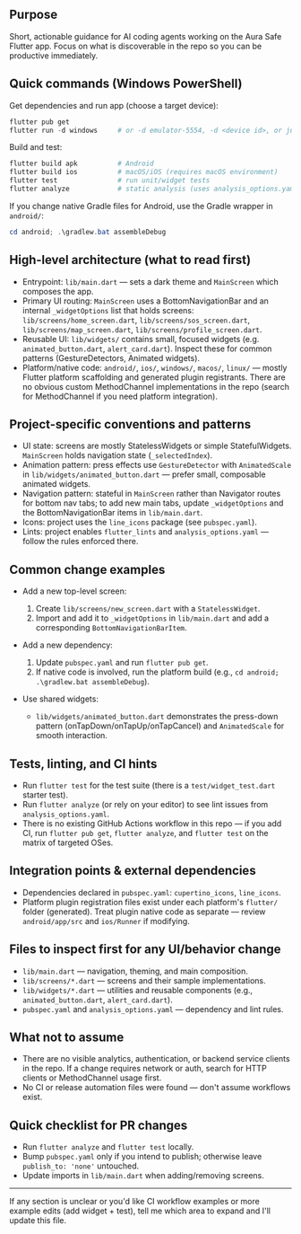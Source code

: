 ## Purpose

Short, actionable guidance for AI coding agents working on the Aura Safe Flutter app.
Focus on what is discoverable in the repo so you can be productive immediately.

## Quick commands (Windows PowerShell)

Get dependencies and run app (choose a target device):

```powershell
flutter pub get
flutter run -d windows     # or -d emulator-5554, -d <device id>, or just `flutter run`
```

Build and test:

```powershell
flutter build apk          # Android
flutter build ios          # macOS/iOS (requires macOS environment)
flutter test               # run unit/widget tests
flutter analyze            # static analysis (uses analysis_options.yaml)
```

If you change native Gradle files for Android, use the Gradle wrapper in `android/`:

```powershell
cd android; .\gradlew.bat assembleDebug
```

## High-level architecture (what to read first)

- Entrypoint: `lib/main.dart` — sets a dark theme and `MainScreen` which composes the app.
- Primary UI routing: `MainScreen` uses a BottomNavigationBar and an internal `_widgetOptions` list that holds screens: `lib/screens/home_screen.dart`, `lib/screens/sos_screen.dart`, `lib/screens/map_screen.dart`, `lib/screens/profile_screen.dart`.
- Reusable UI: `lib/widgets/` contains small, focused widgets (e.g. `animated_button.dart`, `alert_card.dart`). Inspect these for common patterns (GestureDetectors, Animated widgets).
- Platform/native code: `android/`, `ios/`, `windows/`, `macos/`, `linux/` — mostly Flutter platform scaffolding and generated plugin registrants. There are no obvious custom MethodChannel implementations in the repo (search for MethodChannel if you need platform integration).

## Project-specific conventions and patterns

- UI state: screens are mostly StatelessWidgets or simple StatefulWidgets. `MainScreen` holds navigation state (`_selectedIndex`).
- Animation pattern: press effects use `GestureDetector` with `AnimatedScale` in `lib/widgets/animated_button.dart` — prefer small, composable animated widgets.
- Navigation pattern: stateful in `MainScreen` rather than Navigator routes for bottom nav tabs; to add new main tabs, update `_widgetOptions` and the BottomNavigationBar items in `lib/main.dart`.
- Icons: project uses the `line_icons` package (see `pubspec.yaml`).
- Lints: project enables `flutter_lints` and `analysis_options.yaml` — follow the rules enforced there.

## Common change examples

- Add a new top-level screen:
  1. Create `lib/screens/new_screen.dart` with a `StatelessWidget`.
  2. Import and add it to `_widgetOptions` in `lib/main.dart` and add a corresponding `BottomNavigationBarItem`.

- Add a new dependency:
  1. Update `pubspec.yaml` and run `flutter pub get`.
  2. If native code is involved, run the platform build (e.g., `cd android; .\gradlew.bat assembleDebug`).

- Use shared widgets:
  - `lib/widgets/animated_button.dart` demonstrates the press-down pattern (onTapDown/onTapUp/onTapCancel) and `AnimatedScale` for smooth interaction.

## Tests, linting, and CI hints

- Run `flutter test` for the test suite (there is a `test/widget_test.dart` starter test).
- Run `flutter analyze` (or rely on your editor) to see lint issues from `analysis_options.yaml`.
- There is no existing GitHub Actions workflow in this repo — if you add CI, run `flutter pub get`, `flutter analyze`, and `flutter test` on the matrix of targeted OSes.

## Integration points & external dependencies

- Dependencies declared in `pubspec.yaml`: `cupertino_icons`, `line_icons`.
- Platform plugin registration files exist under each platform's `flutter/` folder (generated). Treat plugin native code as separate — review `android/app/src` and `ios/Runner` if modifying.

## Files to inspect first for any UI/behavior change

- `lib/main.dart` — navigation, theming, and main composition.
- `lib/screens/*.dart` — screens and their sample implementations.
- `lib/widgets/*.dart` — utilities and reusable components (e.g., `animated_button.dart`, `alert_card.dart`).
- `pubspec.yaml` and `analysis_options.yaml` — dependency and lint rules.

## What not to assume

- There are no visible analytics, authentication, or backend service clients in the repo. If a change requires network or auth, search for HTTP clients or MethodChannel usage first.
- No CI or release automation files were found — don't assume workflows exist.

## Quick checklist for PR changes

- Run `flutter analyze` and `flutter test` locally.
- Bump `pubspec.yaml` only if you intend to publish; otherwise leave `publish_to: 'none'` untouched.
- Update imports in `lib/main.dart` when adding/removing screens.

---
If any section is unclear or you'd like CI workflow examples or more example edits (add widget + test), tell me which area to expand and I'll update this file.
